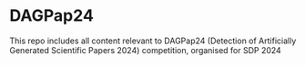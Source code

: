 # DAGPap24
This repo includes all content relevant to DAGPap24 (Detection of Artificially Generated Scientific Papers 2024) competition, organised for SDP 2024
